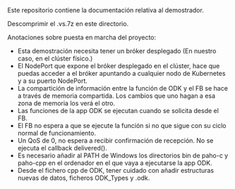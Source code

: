 Este repositorio contiene la documentación relativa al demostrador.

Descomprimir el .vs.7z en este directorio.

Anotaciones sobre puesta en marcha del proyecto:

  - Esta demostración necesita tener un bróker desplegado (En nuestro caso, en el clúster físico.)
  - El NodePort que expone el bróker desplegado en el clúster, hace que puedas acceder a el bróker apuntando a cualquier nodo de Kubernetes y a su puerto NodePort.
  - La compartición de información entre la función de ODK y el FB se hace a través de memoria compartida. Los cambios que uno hagan a esa zona de memoria los verá el otro.
  - Las funciones de la app ODK se ejecutan cuando se solicita desde el FB. 
  - El FB no espera a que se ejecute la función si no que sigue con su ciclo normal de funcionamiento.
  - Un QoS de 0, no espera a recibir confirmación de recepción. No se ejecuta el callback delivered().
  - Es necesario añadir al PATH de Windows los directorios bin de paho-c y paho-cpp en el ordenador en el que vaya a ejecutarse la app ODK.
  - Desde el fichero cpp de ODK, tener cuidado con añadir estructuras nuevas de datos, ficheros ODK_Types y .odk.
 
